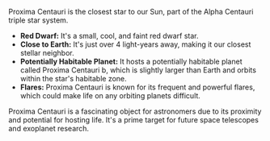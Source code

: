 Proxima Centauri is the closest star to our Sun, part of the Alpha Centauri triple star system.

- **Red Dwarf:** It's a small, cool, and faint red dwarf star.
- **Close to Earth:** It's just over 4 light-years away, making it our closest stellar neighbor.
- **Potentially Habitable Planet:** It hosts a potentially habitable planet called Proxima Centauri b, which is slightly larger than Earth and orbits within the star's habitable zone.
- **Flares:** Proxima Centauri is known for its frequent and powerful flares, which could make life on any orbiting planets difficult.

Proxima Centauri is a fascinating object for astronomers due to its proximity and potential for hosting life. It's a prime target for future space telescopes and exoplanet research.